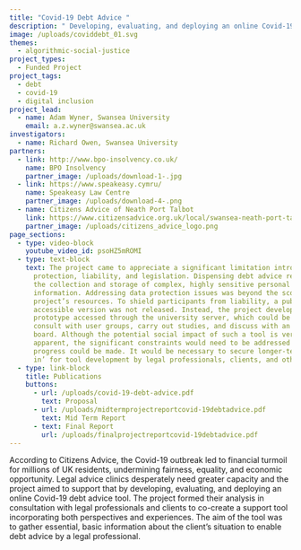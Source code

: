 ```yaml
---
title: "Covid-19 Debt Advice "
description: " Developing, evaluating, and deploying an online Covid-19 debt advice tool"
image: /uploads/coviddebt_01.svg
themes:
  - algorithmic-social-justice
project_types:
  - Funded Project
project_tags:
  - debt
  - covid-19
  - digital inclusion
project_lead:
  - name: Adam Wyner, Swansea University
    email: a.z.wyner@swansea.ac.uk
investigators:
  - name: Richard Owen, Swansea University
partners:
  - link: http://www.bpo-insolvency.co.uk/
    name: BPO Insolvency
    partner_image: /uploads/download-1-.jpg
  - link: https://www.speakeasy.cymru/
    name: Speakeasy Law Centre
    partner_image: /uploads/download-4-.png
  - name: Citizens Advice of Neath Port Talbot
    link: https://www.citizensadvice.org.uk/local/swansea-neath-port-talbot/contact-us/
    partner_image: /uploads/citizens_advice_logo.png
page_sections:
  - type: video-block
    youtube_video_id: psoHZ5mROMI
  - type: text-block
    text: The project came to appreciate a significant limitation introduced by data
      protection, liability, and legislation. Dispensing debt advice requires
      the collection and storage of complex, highly sensitive personal
      information. Addressing data protection issues was beyond the scope of the
      project’s resources. To shield participants from liability, a publicly
      accessible version was not released. Instead, the project developed a
      prototype accessed through the university server, which could be used to
      consult with user groups, carry out studies, and discuss with an advisory
      board. Although the potential social impact of such a tool is very
      apparent, the significant constraints would need to be addressed before
      progress could be made. It would be necessary to secure longer-term ‘buy
      in’ for tool development by legal professionals, clients, and others.
  - type: link-block
    title: Publications
    buttons:
      - url: /uploads/covid-19-debt-advice.pdf
        text: Proposal
      - url: /uploads/midtermprojectreportcovid-19debtadvice.pdf
        text: Mid Term Report
      - text: Final Report
        url: /uploads/finalprojectreportcovid-19debtadvice.pdf
---
```

According to Citizens Advice, the Covid-19 outbreak led to financial turmoil for millions of UK residents, undermining fairness, equality, and economic opportunity. Legal advice clinics desperately need greater capacity and the project aimed to support that by developing, evaluating, and deploying an online Covid-19 debt advice tool. The project formed their analysis in consultation with legal professionals and clients to co-create a support tool incorporating both perspectives and experiences. The aim of the tool was to gather essential, basic information about the client’s situation to enable debt advice by a legal professional.